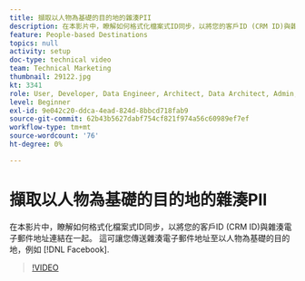 ```yaml
---
title: 擷取以人物為基礎的目的地的雜湊PII
description: 在本影片中，瞭解如何格式化檔案式ID同步，以將您的客戶ID (CRM ID)與雜湊電子郵件地址連結在一起。
feature: People-based Destinations
topics: null
activity: setup
doc-type: technical video
team: Technical Marketing
thumbnail: 29122.jpg
kt: 3341
role: User, Developer, Data Engineer, Architect, Data Architect, Admin, Leader
level: Beginner
exl-id: 9e042c20-ddca-4ead-824d-8bbcd718fab9
source-git-commit: 62b43b5627dabf754cf821f974a56c60989ef7ef
workflow-type: tm+mt
source-wordcount: '76'
ht-degree: 0%

---
```


# 擷取以人物為基礎的目的地的雜湊PII

在本影片中，瞭解如何格式化檔案式ID同步，以將您的客戶ID (CRM ID)與雜湊電子郵件地址連結在一起。 這可讓您傳送雜湊電子郵件地址至以人物為基礎的目的地，例如 [!DNL Facebook].

>[!VIDEO](https://video.tv.adobe.com/v/29122/?quality=12)
